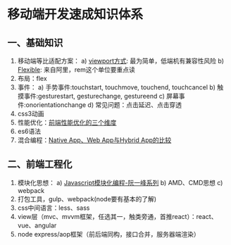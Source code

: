 # 移动端开发速成知识体系

## 一、基础知识
1. 移动端等比适配方案：
    a) [viewport方式](http://www.jianshu.com/p/b880b48fa028): 最为简单，低端机有兼容性风险
    b) [Flexible](https://github.com/amfe/article/issues/17): 来自阿里，rem这个单位要重点读
2. 布局：flex
3. 事件：
    a) 手势事件:touchstart, touchmove, touchend, touchcancel
    b) 触摸事件:gesturestart, gesturechange, gestureend
    c) 屏幕事件:onorientationchange
    d) 常见问题：点击延迟、点击穿透
4. css3动画
5. 性能优化：[前端性能优化的三个维度](http://www.jianshu.com/p/a5d9938ed60f)
6. es6语法
7. 混合编程：[Native App、Web App与Hybrid App的比较](http://www.jianshu.com/p/cf956e7f2054)

## 二、前端工程化
1. 模块化思想：
    a) [Javascript模块化编程-阮一峰系列](http://www.ruanyifeng.com/blog/2012/10/javascript_module.html)
    b) AMD、CMD思想
    c) webpack
2. 打包工具，gulp、webpack(node要有基本的了解)
3. css中间语言：less、sass
4. view层（mvc、mvvm框架，任选其一，触类旁通，首推react）：react、vue、angular
5. node express/aop框架（前后端同构，接口合并，服务器端渲染）
